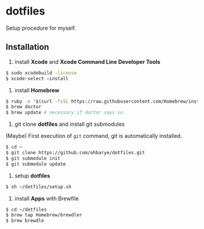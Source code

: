 # dotfiles

Setup procedure for myself.

## Installation

1. install **Xcode** and **Xcode Command Line Developer Tools**

  ```sh
  $ sudo xcodebuild -license
  $ xcode-select –install
  ```

1. install **Homebrew**

  ```sh
  $ ruby -e "$(curl -fsSL https://raw.githubusercontent.com/Homebrew/install/master/install)"
  $ brew doctor
  $ brew update # necessary if doctor says so.
  ```

1. git clone **dotfiles** and install git submodules

  (Maybe) First execution of `git` command, git is automatically installed.

  ```sh
  $ cd ~
  $ git clone https://github.com/ohbarye/dotfiles.git
  $ git submodule init
  $ git submodule update
  ```

1. setup  **dotfiles**

  ```sh
  $ sh ~/dotfiles/setup.sh
  ```

1. install **Apps** with Brewfile

  ```sh
  $ cd ~/dotfiles
  $ brew tap Homebrew/brewdler
  $ brew brewdle
  ```
